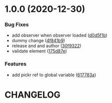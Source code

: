 # 1.0.0 (2020-12-30)


### Bug Fixes

* add observer when observer loaded ([d0d5f1b](https://github.com/CoCreate-app/CoCreate-styles/commit/d0d5f1b5c8e940530bb76ab059f89fc0f597c7fb))
* dummy change ([4f841b9](https://github.com/CoCreate-app/CoCreate-styles/commit/4f841b97bebbe22f5da5e5ffc3f8163611d2c888))
* release and and author ([30f9322](https://github.com/CoCreate-app/CoCreate-styles/commit/30f9322be5f3f945da35bc334059f590768fb742))
* validate element ([175d87e](https://github.com/CoCreate-app/CoCreate-styles/commit/175d87e08b031c1241a3e019e2198f07e80944ad))


### Features

* add pickr ref to global variable ([617783a](https://github.com/CoCreate-app/CoCreate-styles/commit/617783aea0bd048e788ca5e48806829adcddacb0))

# CHANGELOG
